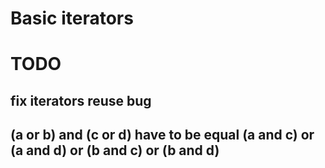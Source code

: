 # Basic iterators

# TODO
## fix iterators reuse bug
## (a or b) and (c or d) have to be equal (a and c) or (a and d) or (b and c) or (b and d)
